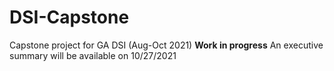 # DSI-Capstone
Capstone project for GA DSI (Aug-Oct 2021)
**Work in progress** An executive summary will be available on 10/27/2021
